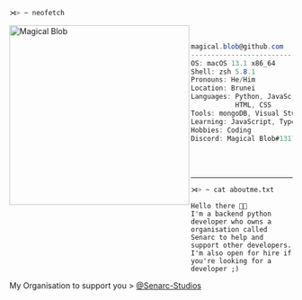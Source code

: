 ```zsh
⋊> ~ neofetch
```

<img align="left" src="https://user-images.githubusercontent.com/70798458/185849442-156e8f06-84c0-4c9c-8bbb-1a7e7aeff1cf.png" alt="Magical Blob" width="320" />

<br/>

```csharp
magical.blob@github.com
-------------------------
OS: macOS 13.1 x86_64
Shell: zsh 5.8.1
Pronouns: He/Him
Location: Brunei
Languages: Python, JavaScript,
           HTML, CSS
Tools: mongoDB, Visual Studio Code
Learning: JavaScript, TypeScript
Hobbies: Coding
Discord: Magical Blob#1317
```

<br/>
<br/>

---

```zsh
⋊> ~ cat aboutme.txt
```
```text
Hello there 👋🏽
I'm a backend python developer who owns a organisation called Senarc to help and support other developers.
I'm also open for hire if you're looking for a developer ;)
```

My Organisation to support you > [@Senarc-Studios](https://github.com/Senarc-Studios)
